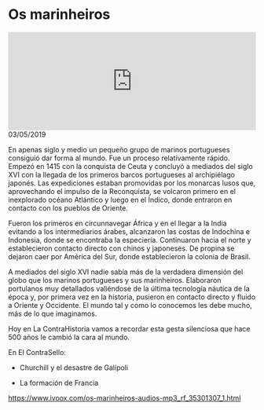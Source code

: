 # Os marinheiros
<iframe id='audio_88903085' frameborder='0' allowfullscreen='' scrolling='no' height='200' style='width:100%;' src='https://www.ivoox.com/player_ej_35301307_6_1.html' loading='lazy'></iframe>03/05/2019

En apenas siglo y medio un pequeño grupo de marinos portugueses consiguió dar forma al mundo. Fue un proceso relativamente rápido. Empezó en 1415 con la conquista de Ceuta y concluyó a mediados del siglo XVI con la llegada de los primeros barcos portugueses al archipiélago japonés. Las expediciones estaban promovidas por los monarcas lusos que, aprovechando el impulso de la Reconquista, se volcaron primero en el inexplorado océano Atlántico y luego en el Índico, donde entraron en contacto con los pueblos de Oriente. 

 Fueron los primeros en circunnavegar África y en el llegar a la India evitando a los intermediarios árabes, alcanzaron las costas de Indochina e Indonesia, donde se encontraba la especiería. Continuaron hacia el norte y establecieron contacto directo con chinos y japoneses. De propina se dejaron caer por América del Sur, donde establecieron la colonia de Brasil.  

 A mediados del siglo XVI nadie sabía más de la verdadera dimensión del globo que los marinos portugueses y sus marinheiros. Elaboraron portulanos muy detallados valiéndose de la última tecnología náutica de la época y, por primera vez en la historia, pusieron en contacto directo y fluido a Oriente y Occidente. El mundo tal y como lo conocemos les debe mucho, más de lo que imaginamos.  

 Hoy en La ContraHistoria vamos a recordar esta gesta silenciosa que hace 500 años le cambió la cara al mundo. 

 En El ContraSello:

 - Churchill y el desastre de Galípoli

 - La formación de Francia 

 

https://www.ivoox.com/os-marinheiros-audios-mp3_rf_35301307_1.html
